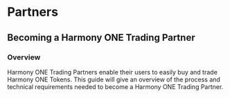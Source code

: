 # Partners

## Becoming a Harmony ONE Trading Partner

### Overview

Harmony ONE Trading Partners enable their users to easily buy and trade Harmony ONE Tokens. This guide will give an overview of the process and technical requirements needed to become a Harmony ONE Trading Partner.

